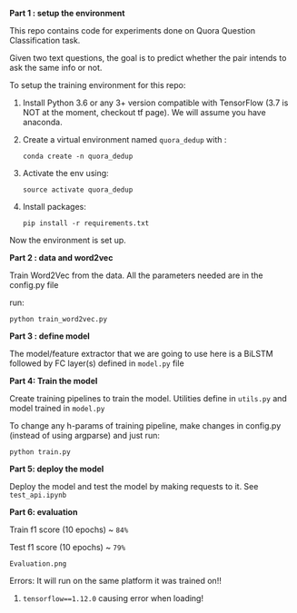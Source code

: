 **Part 1 : setup the environment**   

This repo contains code for experiments done on Quora Question Classification task.

Given two text questions, the goal is to predict whether the pair intends to ask the same info or not.

To setup the training environment for this repo:
1. Install Python 3.6 or any 3+ version compatible with TensorFlow (3.7 is NOT at the moment, checkout tf page). We will assume you have anaconda.
2. Create a virtual environment named `quora_dedup` with :

    <!-- # ```conda create -n quora_dedup --file requirements.txt``` -->
    ```conda create -n quora_dedup``` 

3. Activate the env using:

    `source activate quora_dedup`

4. Install packages:
    
    ```pip install -r requirements.txt```

Now the environment is set up.


**Part 2 : data and word2vec**

Train Word2Vec from the data.
All the parameters needed are in the config.py file

run:

    python train_word2vec.py


**Part 3 : define model**

The model/feature extractor that we are going to use here is a BiLSTM followed by FC layer(s) defined in `model.py` file

**Part 4: Train the model**

Create training pipelines to train the model. Utilities define in `utils.py` and model trained in `model.py`

To change any h-params of training pipeline, make changes in config.py (instead of using argparse) and just run:
    
    python train.py


**Part 5: deploy the model**

Deploy the model and test the model by making requests to it.
See `test_api.ipynb`


**Part 6: evaluation**

Train f1 score (10 epochs) ~ `84%`

Test f1 score (10 epochs) ~ `79%`

    Evaluation.png


Errors: It will run on the same platform it was trained on!!

1. `tensorflow==1.12.0` causing error when loading!